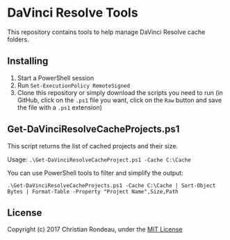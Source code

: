 # DaVinci Resolve Tools

This repository contains tools to help manage DaVinci Resolve cache folders.

## Installing

1. Start a PowerShell session
2. Run `Set-ExecutionPolicy RemoteSigned`
3. Clone this repository or simply download the scripts you need to run (in GitHub, click on the `.ps1` file you want, click on the `Raw` button and save the file with a `.ps1` extension)

## Get-DaVinciResolveCacheProjects.ps1

This script returns the list of cached projects and their size.

Usage: `.\Get-DaVinciResolveCacheProject.ps1 -Cache C:\Cache`

You can use PowerShell tools to filter and simplify the output:

    .\Get-DaVinciResolveCacheProjects.ps1 -Cache C:\Cache | Sort-Object Bytes | Format-Table -Property "Project Name",Size,Path

## License

Copyright (c) 2017 Christian Rondeau, under the [MIT License](LICENSE.md)
